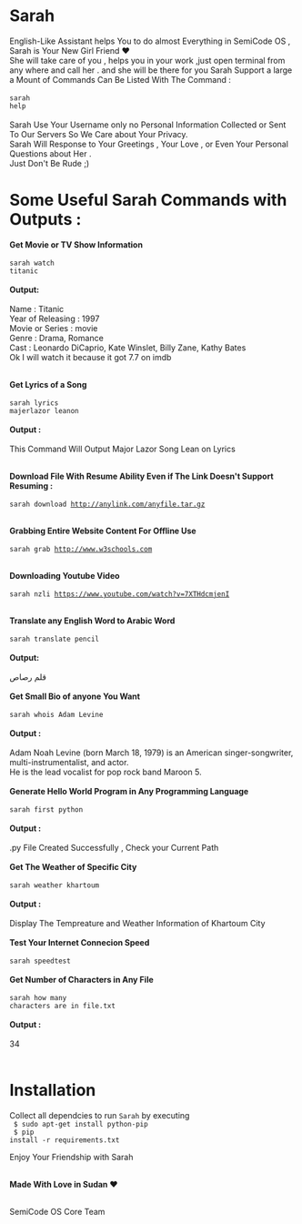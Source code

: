 # Sarah 
English-Like Assistant helps You to do almost Everything in SemiCode OS , Sarah is Your New Girl Friend &hearts;<br />She will take care of you ,
helps you in your work ,just open terminal from any where and call her . and she will be there for you 
Sarah Support a large a Mount of Commands Can Be Listed With The Command :<br /><br />
<code>sarah help</code><br /><br />
Sarah Use Your Username only no Personal Information Collected or Sent To Our Servers So We Care about Your Privacy.<br />
Sarah Will Response to Your Greetings , Your Love , or Even Your Personal Questions about Her .<br /> Just Don't Be Rude ;)

# Some Useful Sarah Commands with Outputs : <br />

<b>Get Movie or TV Show Information</b><br /><br />
<code>sarah watch titanic</code><br /><br />
<b>Output:</b><br /><br />
Name : Titanic <br />
Year of Releasing : 1997<br />
Movie or Series : movie<br />
Genre : Drama, Romance<br />
Cast : Leonardo DiCaprio, Kate Winslet, Billy Zane, Kathy Bates<br />
Ok I will watch it because it got 7.7 on imdb <br /><br />

<b>Get Lyrics of a Song </b><br /><br />
<code>sarah lyrics majerlazor leanon</code><br /><br />
<b>Output : </b><br /><br />
This Command Will Output Major Lazor Song Lean on Lyrics<br /><br />

<b>Download File With Resume Ability Even if The Link Doesn't Support Resuming :</b> <br /><br />
<code>sarah download http://anylink.com/anyfile.tar.gz</code><br /><br />

<b>Grabbing Entire Website Content For Offline Use </b><br /><br />
<code>sarah grab http://www.w3schools.com</code> <br /><br />

<b>Downloading Youtube Video </b><br /><br />
<code>sarah nzli https://www.youtube.com/watch?v=7XTHdcmjenI</code><br /><br />

<b>Translate any English Word to Arabic Word </b><br /><br />
<code>sarah translate pencil</code><br /><br />
<b>Output:</b> <br /><br />
قلم رصاص<br />
<br />
<b>Get Small Bio of anyone You Want</b> <br /><br />
<code>sarah whois Adam Levine</code><br /><br />
<b>Output : </b><br /><br />
Adam Noah Levine (born March 18, 1979) is an American singer-songwriter, multi-instrumentalist, and actor. <br />
He is the lead vocalist for pop rock band Maroon 5.<br /><br />
<b> Generate Hello World Program in Any Programming Language </b><br /><br />
<code>sarah first python</code><br /><br />
<b>Output : </b><br /><br />
.py File Created Successfully , Check your Current Path <br /><br />
<b>Get The Weather of Specific City </b><br /><br />
<code>sarah weather khartoum</code><br /><br />
<b>Output : </b><br /><br />
Display The Tempreature and Weather Information of Khartoum City <br /><br />
<b>Test Your Internet Connecion Speed </b><br /><br />
<code>sarah speedtest</code><br /><br />
<b>Get Number of Characters in Any File </b><br /><br />
<code>sarah how many characters are in file.txt</code><br /><br />
<b>Output : </b><br /><br />
34 <br /><br />


# Installation
Collect all dependcies to run `Sarah` by executing <br />
<code> $ sudo apt-get install python-pip </code> <br />
<code> $ pip install -r requirements.txt </code>


Enjoy Your Friendship with Sarah <br /><br />

<b>Made With Love in Sudan &hearts; </b><br /><br />

SemiCode OS Core Team<br />












